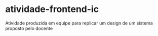# atividade-frontend-ic
Atividade produzida em equipe para replicar um design de um sistema proposto pelo docente
